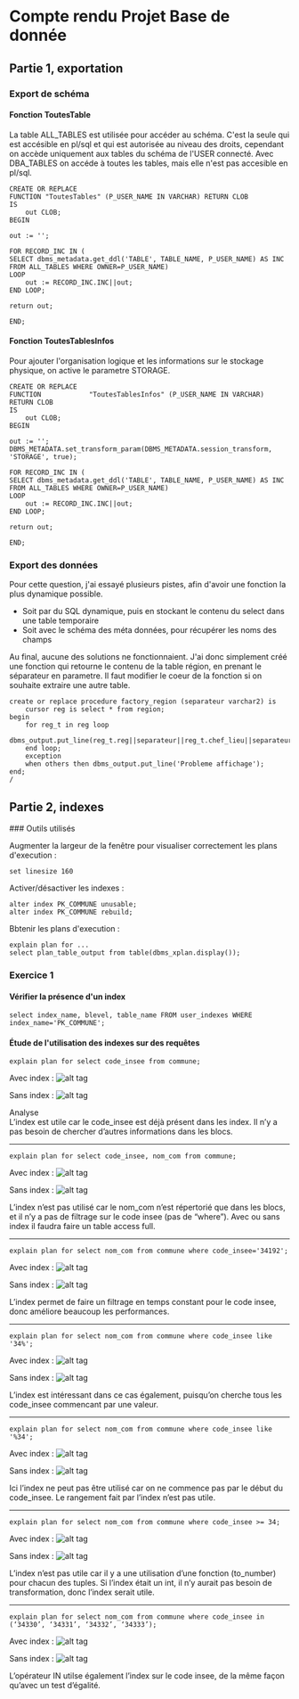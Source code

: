 
# Compte rendu Projet Base de donnée

## Partie 1, exportation

### Export de schéma

#### Fonction ToutesTable

La table ALL_TABLES est utilisée pour accéder au schéma. C'est la seule qui est accésible en pl/sql et qui est autorisée au niveau des droits, cependant on accède uniquement aux tables du schéma de l'USER connecté. Avec DBA_TABLES on accéde à toutes les tables, mais elle n'est pas accesible en pl/sql.

```
CREATE OR REPLACE
FUNCTION "ToutesTables" (P_USER_NAME IN VARCHAR) RETURN CLOB
IS
	out CLOB;
BEGIN

out := '';

FOR RECORD_INC IN (
SELECT dbms_metadata.get_ddl('TABLE', TABLE_NAME, P_USER_NAME) AS INC FROM ALL_TABLES WHERE OWNER=P_USER_NAME)
LOOP
	out := RECORD_INC.INC||out;
END LOOP;

return out;

END;
```

#### Fonction ToutesTablesInfos

Pour ajouter l'organisation logique et les informations sur le stockage physique, on active le parametre STORAGE.

```
CREATE OR REPLACE
FUNCTION            "ToutesTablesInfos" (P_USER_NAME IN VARCHAR) RETURN CLOB
IS
	out CLOB;
BEGIN

out := '';
DBMS_METADATA.set_transform_param(DBMS_METADATA.session_transform, 'STORAGE', true);

FOR RECORD_INC IN (
SELECT dbms_metadata.get_ddl('TABLE', TABLE_NAME, P_USER_NAME) AS INC FROM ALL_TABLES WHERE OWNER=P_USER_NAME)
LOOP
	out := RECORD_INC.INC||out;
END LOOP;

return out;

END;
```

### Export des données

Pour cette question, j'ai essayé plusieurs pistes, afin d'avoir une fonction la plus dynamique possible.

- Soit par du SQL dynamique, puis en stockant le contenu du select dans une table temporaire
- Soit avec le schéma des méta données, pour récupérer les noms des champs

Au final, aucune des solutions ne fonctionnaient. J'ai donc simplement créé une fonction qui retourne le contenu de la table région, en prenant le séparateur en parametre. Il faut modifier le coeur de la fonction si on souhaite extraire une autre table.

```
create or replace procedure factory_region (separateur varchar2) is
    cursor reg is select * from region;
begin
    for reg_t in reg loop
        dbms_output.put_line(reg_t.reg||separateur||reg_t.chef_lieu||separateur||reg_t.nom_reg);
    end loop;
    exception
    when others then dbms_output.put_line('Probleme affichage');
end;
/
```

## Partie 2, indexes

### Outils utilisés

Augmenter la largeur de la fenêtre pour visualiser correctement les plans d'execution :
```
set linesize 160
```

Activer/désactiver les indexes :
```
alter index PK_COMMUNE unusable;
alter index PK_COMMUNE rebuild;

```

Bbtenir les plans d'execution :
```
explain plan for ...
select plan_table_output from table(dbms_xplan.display());
```

### Exercice 1

#### Vérifier la présence d'un index
```
select index_name, blevel, table_name FROM user_indexes WHERE index_name='PK_COMMUNE';
```

#### Étude de l'utilisation des indexes sur des requêtes

```
explain plan for select code_insee from commune;
```

Avec index :
![alt tag](images/1i.png)

Sans index :
![alt tag](images/1s.png)

Analyse  
L’index est utile car le code_insee est déjà présent dans les index. Il n’y a pas besoin de chercher d’autres informations dans les blocs.

*****

```
explain plan for select code_insee, nom_com from commune;
```

Avec index :
![alt tag](images/2i.png)

Sans index :
![alt tag](images/2s.png)

L’index n’est pas utilisé car le nom_com n’est répertorié que dans les blocs, et il n’y a pas de filtrage sur le code insee (pas de “where”). Avec ou sans index il faudra faire un table access full.

*****

```
explain plan for select nom_com from commune where code_insee='34192';
```

Avec index :
![alt tag](images/3i.png)

Sans index :
![alt tag](images/3s.png)

L’index permet de faire un filtrage en temps constant pour le code insee, donc améliore beaucoup les performances.

*****

```
explain plan for select nom_com from commune where code_insee like '34%';
```

Avec index :
![alt tag](images/4i.png)

Sans index :
![alt tag](images/4s.png)

L’index est intéressant dans ce cas également, puisqu’on cherche tous les code_insee commencant par une valeur.

*****

```
explain plan for select nom_com from commune where code_insee like '%34';
```

Avec index :
![alt tag](images/5i.png)

Sans index :
![alt tag](images/5s.png)


Ici l’index ne peut pas être utilisé car on ne commence pas par le début du code_insee. Le rangement fait par l’index n’est pas utile.

*****

```
explain plan for select nom_com from commune where code_insee >= 34;
```

Avec index :
![alt tag](images/6i.png)

Sans index :
![alt tag](images/6s.png)

L’index n’est pas utile car il y a une utilisation d’une fonction (to_number) pour chacun des tuples. Si l’index était un int, il n’y aurait pas besoin de transformation, donc l’index serait utile.

*****

```
explain plan for select nom_com from commune where code_insee in (‘34330’, ‘34331’, ‘34332’, ‘34333’);
```

Avec index :
![alt tag](images/7i.png)

Sans index :
![alt tag](images/7s.png)

L’opérateur IN utilse également l’index sur le code insee, de la même façon qu’avec un test d’égalité.
